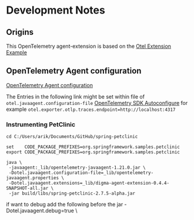 # Development Notes

## Origins

This OpenTelemetry agent-extension is based on
the [Otel Extension Example](https://github.com/open-telemetry/opentelemetry-java-instrumentation/tree/main/examples/extension)

## OpenTelemetry Agent configuration

[OpenTelemetry Agent configuration](https://opentelemetry.io/docs/instrumentation/java/automatic/)

The Entries in the following link might be set within file of `otel.javaagent.configuration-file`
[OpenTelemetry SDK Autoconfigure](https://github.com/open-telemetry/opentelemetry-java/blob/main/sdk-extensions/autoconfigure/README.md#opentelemetry-sdk-autoconfigure)
for example `otel.exporter.otlp.traces.endpoint=http://localhost:4317`

### Instrumenting PetClinic

```shell
cd C:/Users/arik/Documents/GitHub/spring-petclinic

set    CODE_PACKAGE_PREFIXES=org.springframework.samples.petclinic
export CODE_PACKAGE_PREFIXES=org.springframework.samples.petclinic 

java \
 -javaagent:_lib/opentelemetry-javaagent-1.21.0.jar \
 -Dotel.javaagent.configuration-file=_lib/opentelemetry-javaagent.properties \
 -Dotel.javaagent.extensions=_lib/digma-agent-extension-0.4.4-SNAPSHOT-all.jar \
 -jar build/libs/spring-petclinic-2.7.5-alpha.jar
```

if want to debug add the following before the jar
-Dotel.javaagent.debug=true \

